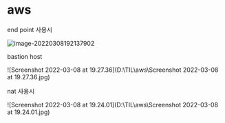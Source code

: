 # aws



end point 사용시

![image-20220308192137902](D:\TIL\aws\image-20220308192137902.png)





bastion host

![Screenshot 2022-03-08 at 19.27.36](D:\TIL\aws\Screenshot 2022-03-08 at 19.27.36.jpg)





nat 사용시

![Screenshot 2022-03-08 at 19.24.01](D:\TIL\aws\Screenshot 2022-03-08 at 19.24.01.jpg)

